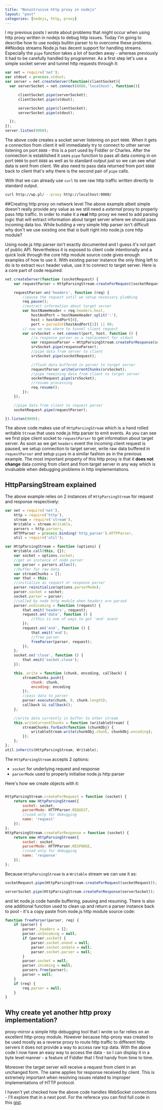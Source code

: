 ```yaml
---
title: "Nonintrusive http proxy in nodejs"
layout: "post"
categories: [nodejs, http, proxy]
---
```


I my previous posts I wrote about problems that might occur when
using http proxy written in nodejs to debug http issues.
Today I'm going to describe how to use nodejs builtin parser to
to overcome these problems.
##Nodejs streams
Node.js has decent support for handling streams. Especially
the `pipe` function takes a lot of burden away - whereas previously
it had to be carefully handled by programmer.
As a first step let's use a simple socket server and tunnel http requests
through it:

```javascript
var net = require('net');
var stdout = process.stdout;
var server = net.createServer(function(clientSocket){
  var serverSocket = net.connect(8888,'localhost', function(){

      clientSocket.pipe(serverSocket);
      clientSocket.pipe(stdout);

      serverSocket.pipe(clientSocket);
      serverSocket.pipe(stdout);

  });
});
server.listen(9000);
```

The above code creates a socket server listening on port `9000`.
When it gets a connection from client it will immediately try to
connect to other server listening on port `8888` - this is a port
used by Fiddler or Charles. After the connection is established
it uses `pipe` function to pass all data coming in on port `9000`
to port `8888` as well as to standard output just so we can see
what data is sent from client. We also need to pass data returned
from port `8888` back to client that's why there is the second pair
of `pipe` calls.

With that we can already use `curl` to see raw http traffic written
directly to standard output.

```bash
curl http://wp.pl/ --proxy http://localhost:9000/
```

##Creating http proxy on network level
The above example albeit simple doesn't really provide any value as
we still need a *external* proxy to properly pass http traffic.
In order to make it a **real** http proxy we need to add parsing logic
that will extract information about target server where we should pass
incoming data too. While building a very simple http parser isn't difficult
why don't we use existing one that is built right into node.js core http module?

Using node.js http parser isn't exactly documented and I guess it's not
part of public API. Nevertheless it is exposed to client code intentionally
and a quick look through the core http module source code gives
enough examples of how to use it. With existing parser
instance the only thing left to do is to extract `Host` header
value, use it to connect to target server. Here is a core part
of code required:

```javascript
net.createServer(function (socketRequest) {
    var requestParser = HttpParsingStream.createForRequest(socketRequest);

    requestParser.on('headers', function (req) {
        //pause the request until we setup necessary plumbing
        req.pause();
        //extract information about target server
        var hostNameHeader = req.headers.host,
            hostAndPort = hostNameHeader.split(':'),
            host = hostAndPort[0],
            port = parseInt(hostAndPort[1]) || 80;
        // now we now where to tunnel client request
        var srvSocket = net.connect(port, host, function () {
            //a response parser as a replacement for stdout
            var responseParser = HttpParsingStream.createForResponse(srvSocket);
            srvSocket.pipe(responseParser);
            //pipe data from server to client
            srvSocket.pipe(socketRequest);

            //flush data buffered in parser to target server
            requestParser.writeCurrentChunks(srvSocket);
            //pipe remaining data from client to target server
            socketRequest.pipe(srvSocket);
            //resume processing
            req.resume();
        });
    });

    //pipe data from client to request parser
    socketRequest.pipe(requestParser);

}).listen(9000);
```

The above code makes use of `HttpParsingStream` which is a hand
rolled writable `Stream` that uses node.js http parser to emit
events. As you can see we first pipe client socket to `requestParser`
to get information about target server. As soon as we get `headers`
event the incoming client request is paused, we setup connection
to target server, write raw data buffered in `requestParser`
and setup `pipe`s in a similar fashion as in the previous example.
The most important property of this http proxy is that it
**does not change** data coming from client and from target server
in any way which is invaluable when debugging problems in
http implementations.

## HttpParsingStream explained
The above example relies on 2 instances of `HttpParsingStream`
for request and response respectively:

```javascript
var net = require('net'),
    http = require('http'),
    stream = require('stream'),
    Writable = stream.Writable,
    parsers = http.parsers,
    HTTPParser = process.binding('http_parser').HTTPParser,
    util = require('util');

var HttpParsingStream = function (options) {
    Writable.call(this, {});
    var socket = options.socket;
    //get an instance of node parser
    var parser = parsers.alloc();
    //buffer for raw data
    var streamChunks = [];
    var that = this;
    //initialize as request or response parser
    parser.reinitialize(options.parserMode);
    parser.socket = socket;
    socket.parser = parser;
    //called by node http module when headers are parsed
    parser.onIncoming = function (request) {
        that.emit('headers', request);
        request.on('data', function () {
            //this is one of ways to get 'end' event
        });
        request.on('end', function () {
            that.emit('end');
            //free parser
            freeParser(parser, request);
        });
    };
    socket.on('close', function () {
        that.emit('socket.close');
    });

    this._write = function (chunk, encoding, callback) {
        streamChunks.push({
            chunk: chunk,
            encoding: encoding
        });
        //pass data to parser
        parser.execute(chunk, 0, chunk.length);
        callback && callback();
    };

    //write data currently in buffer to other stream
    this.writeCurrentChunks = function (writableStream) {
        streamChunks.forEach(function (chunkObj) {
            writableStream.write(chunkObj.chunk, chunkObj.encoding);
        });
    };
};
util.inherits(HttpParsingStream, Writable);
```

The `HttpParsingStream` accepts 2 options:

- `socket` for underlying request and response
- `parserMode` used to properly initialise node.js http parser

Here's how we create objects with it:

```javascript

HttpParsingStream.createForRequest = function (socket) {
    return new HttpParsingStream({
        socket: socket,
        parserMode: HTTPParser.REQUEST,
        //used only for debugging
        name: 'request'
    });
};
HttpParsingStream.createForResponse = function (socket) {
    return new HttpParsingStream({
        socket: socket,
        parserMode: HTTPParser.RESPONSE,
        //used only for debugging
        name: 'response'
    });
};
```

Because `HttpParsingStream` is a `Writable` stream we can
use it as:

```javascript
socketRequest.pipe(HttpParsingStream.createForRequest(socketRequest));

serverSocket.pipe(HttpParsingStream.createForResponse(serverSocket));
```

and let node.js code handle buffering, pausing and resuming.
There is also one additional function used to clean up and return
a parser instance back to pool - it's a copy paste from node.js
http module source code:

```javascript
function freeParser(parser, req) {
    if (parser) {
        parser._headers = [];
        parser.onIncoming = null;
        if (parser.socket) {
            parser.socket.onend = null;
            parser.socket.ondata = null;
            parser.socket.parser = null;
        }
        parser.socket = null;
        parser.incoming = null;
        parsers.free(parser);
        parser = null;
    }
    if (req) {
        req.parser = null;
    }
}
```

## Why create yet another http proxy implementation?
proxy-mirror a simple http debugging tool that I wrote
so far relies on an excellent http-proxy module.
However because http-proxy was created to be used mostly as a
reverse proxy to route http traffic to different http servers
it does not provide a way to access raw tcp data. With the above
code I now have an easy way to access the data - so I can
display it in a byte level manner - a feature of Fiddler that
I find handy from time to time.

Moreover the target server will receive a request from client in an unchanged
form. The same applies for response received by client.
This is extremely important when resolving issues related
to improper implementations of HTTP protocol.

I haven't yet checked how the above code handles WebSocket
connections - I'll explore that in a next post. For the referece
you can find full code in this [gist](https://gist.github.com/9726643).
